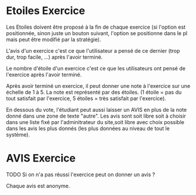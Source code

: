 #  Etoiles Exercice

Les Etoiles doivent être proposé à la fin de chaque exercice (si l'option est positionnée, sinon juste un bouton suivant, l'option se positionne dans le pl mais peut être modifié par la stratégie).

L'avis d'un exercice c'est ce que l'utilisateur a pensé de ce dernier (trop dur, trop facile, ...) après l'avoir terminé.

Le nombre d'étoile d'un exercice c'est ce que les utilisateurs ont pensé de l'exercice après l'avoir terminé.

Après avoir terminé un exercice, il peut donner une note à l'exercice sur une échelle de 1 à 5. La note est représenté par des étoiles. (1 étoile = pas du tout satisfait par l'exercice, 5 étoiles = très satisfait par l'exercice).

En dessous du vote, l'étudiant peut aussi laisser un AVIS en plus de la note donné dans une zone de texte "autre".
Les avis sont soit libre soit à choisir dans une liste fixé par l'adminitrateur du site,soit libre avec choix possible dans les avis les plus donnés (les plus données au niveau de tout le système).

# AVIS Exercice

TODO Si on n'a pas réussi l'exercice peut on donner un avis ?

Chaque avis est anonyme.



<!---
Author : Hugo
Validator : Jordan
-->


